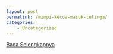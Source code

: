```yaml
---
layout: post
permalink: /mimpi-kecoa-masuk-telinga/
categories:
    - Uncategorized
---
```


[Baca Selengkapnya](/06)